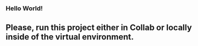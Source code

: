 ### Hello World!

## Please, run this project either in Collab or locally inside of the virtual environment.